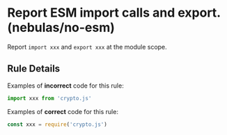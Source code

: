 # Report ESM import calls and export. (nebulas/no-esm)

Report `import xxx` and `export xxx` at the module scope.

## Rule Details

Examples of **incorrect** code for this rule:

```js
import xxx from 'crypto.js'
```

Examples of **correct** code for this rule:

```js
const xxx = require('crypto.js')
```
